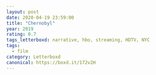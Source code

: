 ```yaml
---
layout: post 
date: 2020-04-19 23:59:00
title: "Chernobyl"
year: 2019
rating: 0.7
tags_letterboxd: narrative, hbo, streaming, HDTV, NYC
tags:
  - film
category: Letterboxd
canonical: https://boxd.it/172v2H
---
```

